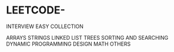 # LEETCODE-

INTERVIEW EASY COLLECTION 


ARRAYS
STRINGS
LINKED LIST
TREES
SORTING AND SEARCHING
DYNAMIC PROGRAMMING
DESIGN
MATH
OTHERS
